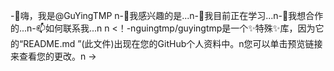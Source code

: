 -👋嗨，我是@GuYingTMP n-👀我感兴趣的是...n-🌱我目前正在学习...n-💞我想合作的️...n-📫如何联系我...n n <！-nguingtmp/guyingtmp是一个✨特殊✨库，因为它的“README.md ”(此文件)出现在您的GitHub个人资料中。n您可以单击预览链接来查看您的更改。n ->
